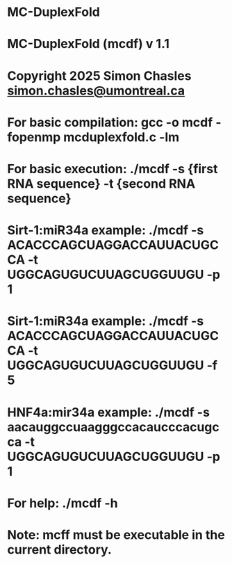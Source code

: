 # MC-DuplexFold
# MC-DuplexFold (mcdf) v 1.1
# Copyright 2025 Simon Chasles <simon.chasles@umontreal.ca>
# For basic compilation:   gcc -o mcdf -fopenmp mcduplexfold.c -lm
# For basic execution:     ./mcdf -s {first RNA sequence} -t {second RNA sequence}
# Sirt-1:miR34a example:   ./mcdf -s ACACCCAGCUAGGACCAUUACUGCCA -t UGGCAGUGUCUUAGCUGGUUGU -p 1
# Sirt-1:miR34a example:   ./mcdf -s ACACCCAGCUAGGACCAUUACUGCCA -t UGGCAGUGUCUUAGCUGGUUGU -f 5
# HNF4a:mir34a example:    ./mcdf -s aacauggccuaagggccacaucccacugcca -t UGGCAGUGUCUUAGCUGGUUGU -p 1
# For help:                ./mcdf -h
# Note: mcff must be executable in the current directory.

